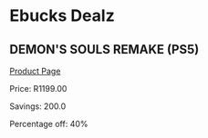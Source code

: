 
# Ebucks Dealz
## DEMON'S SOULS REMAKE (PS5)
[Product Page](https://www.ebucks.com/web/shop/productSelected.do?prodId=1097657956&catId=365757697)

Price: R1199.00

Savings: 200.0

Percentage off: 40%
	